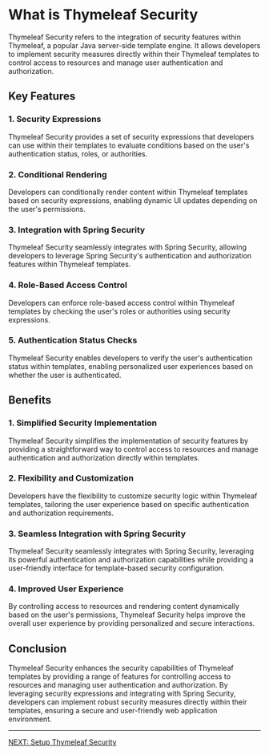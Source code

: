 # What is Thymeleaf Security

Thymeleaf Security refers to the integration of security features within Thymeleaf, a popular Java server-side template engine. It allows developers to implement security measures directly within their Thymeleaf templates to control access to resources and manage user authentication and authorization.

## Key Features

### 1. Security Expressions
Thymeleaf Security provides a set of security expressions that developers can use within their templates to evaluate conditions based on the user's authentication status, roles, or authorities.

### 2. Conditional Rendering
Developers can conditionally render content within Thymeleaf templates based on security expressions, enabling dynamic UI updates depending on the user's permissions.

### 3. Integration with Spring Security
Thymeleaf Security seamlessly integrates with Spring Security, allowing developers to leverage Spring Security's authentication and authorization features within Thymeleaf templates.

### 4. Role-Based Access Control
Developers can enforce role-based access control within Thymeleaf templates by checking the user's roles or authorities using security expressions.

### 5. Authentication Status Checks
Thymeleaf Security enables developers to verify the user's authentication status within templates, enabling personalized user experiences based on whether the user is authenticated.

## Benefits

### 1. Simplified Security Implementation
Thymeleaf Security simplifies the implementation of security features by providing a straightforward way to control access to resources and manage authentication and authorization directly within templates.

### 2. Flexibility and Customization
Developers have the flexibility to customize security logic within Thymeleaf templates, tailoring the user experience based on specific authentication and authorization requirements.

### 3. Seamless Integration with Spring Security
Thymeleaf Security seamlessly integrates with Spring Security, leveraging its powerful authentication and authorization capabilities while providing a user-friendly interface for template-based security configuration.

### 4. Improved User Experience
By controlling access to resources and rendering content dynamically based on the user's permissions, Thymeleaf Security helps improve the overall user experience by providing personalized and secure interactions.

## Conclusion

Thymeleaf Security enhances the security capabilities of Thymeleaf templates by providing a range of features for controlling access to resources and managing user authentication and authorization. By leveraging security expressions and integrating with Spring Security, developers can implement robust security measures directly within their templates, ensuring a secure and user-friendly web application environment.

---

[NEXT: Setup Thymeleaf Security](setup-thymeleaf-security.md)